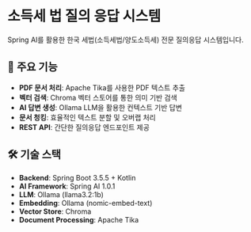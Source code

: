 # 소득세 법 질의 응답 시스템

Spring AI를 활용한 한국 세법(소득세법/양도소득세) 전문 질의응답 시스템입니다.

## 🚀 주요 기능

- **PDF 문서 처리**: Apache Tika를 사용한 PDF 텍스트 추출
- **벡터 검색**: Chroma 벡터 스토어를 통한 의미 기반 검색
- **AI 답변 생성**: Ollama LLM을 활용한 컨텍스트 기반 답변
- **문서 청킹**: 효율적인 텍스트 분할 및 오버랩 처리
- **REST API**: 간단한 질의응답 엔드포인트 제공

## 🛠️ 기술 스택

- **Backend**: Spring Boot 3.5.5 + Kotlin
- **AI Framework**: Spring AI 1.0.1
- **LLM**: Ollama (llama3.2:1b)
- **Embedding**: Ollama (nomic-embed-text)
- **Vector Store**: Chroma
- **Document Processing**: Apache Tika




